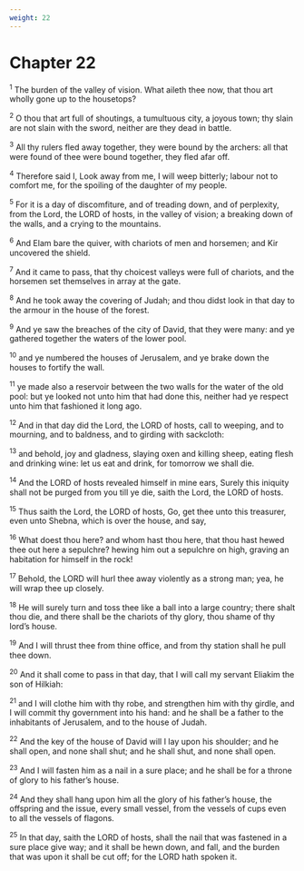 ```yaml
---
weight: 22
---
```


# Chapter 22

<sup>1</sup> The burden of the valley of vision. What aileth thee now, that thou art wholly gone up to the housetops? 

<sup>2</sup> O thou that art full of shoutings, a tumultuous city, a joyous town; thy slain are not slain with the sword, neither are they dead in battle. 

<sup>3</sup> All thy rulers fled away together, they were bound by the archers: all that were found of thee were bound together, they fled afar off. 

<sup>4</sup> Therefore said I, Look away from me, I will weep bitterly; labour not to comfort me, for the spoiling of the daughter of my people. 

<sup>5</sup> For it is a day of discomfiture, and of treading down, and of perplexity, from the Lord, the LORD of hosts, in the valley of vision; a breaking down of the walls, and a crying to the mountains. 

<sup>6</sup> And Elam bare the quiver, with chariots of men and horsemen; and Kir uncovered the shield. 

<sup>7</sup> And it came to pass, that thy choicest valleys were full of chariots, and the horsemen set themselves in array at the gate. 

<sup>8</sup> And he took away the covering of Judah; and thou didst look in that day to the armour in the house of the forest. 

<sup>9</sup> And ye saw the breaches of the city of David, that they were many: and ye gathered together the waters of the lower pool. 

<sup>10</sup> and ye numbered the houses of Jerusalem, and ye brake down the houses to fortify the wall. 

<sup>11</sup> ye made also a reservoir between the two walls for the water of the old pool: but ye looked not unto him that had done this, neither had ye respect unto him that fashioned it long ago. 

<sup>12</sup> And in that day did the Lord, the LORD of hosts, call to weeping, and to mourning, and to baldness, and to girding with sackcloth: 

<sup>13</sup> and behold, joy and gladness, slaying oxen and killing sheep, eating flesh and drinking wine: let us eat and drink, for tomorrow we shall die. 

<sup>14</sup> And the LORD of hosts revealed himself in mine ears, Surely this iniquity shall not be purged from you till ye die, saith the Lord, the LORD of hosts. 

<sup>15</sup> Thus saith the Lord, the LORD of hosts, Go, get thee unto this treasurer, even unto Shebna, which is over the house, and say, 

<sup>16</sup> What doest thou here? and whom hast thou here, that thou hast hewed thee out here a sepulchre? hewing him out a sepulchre on high, graving an habitation for himself in the rock! 

<sup>17</sup> Behold, the LORD will hurl thee away violently as a strong man; yea, he will wrap thee up closely. 

<sup>18</sup> He will surely turn and toss thee like a ball into a large country; there shalt thou die, and there shall be the chariots of thy glory, thou shame of thy lord’s house. 

<sup>19</sup> And I will thrust thee from thine office, and from thy station shall he pull thee down. 

<sup>20</sup> And it shall come to pass in that day, that I will call my servant Eliakim the son of Hilkiah: 

<sup>21</sup> and I will clothe him with thy robe, and strengthen him with thy girdle, and I will commit thy government into his hand: and he shall be a father to the inhabitants of Jerusalem, and to the house of Judah. 

<sup>22</sup> And the key of the house of David will I lay upon his shoulder; and he shall open, and none shall shut; and he shall shut, and none shall open. 

<sup>23</sup> And I will fasten him as a nail in a sure place; and he shall be for a throne of glory to his father’s house. 

<sup>24</sup> And they shall hang upon him all the glory of his father’s house, the offspring and the issue, every small vessel, from the vessels of cups even to all the vessels of flagons. 

<sup>25</sup> In that day, saith the LORD of hosts, shall the nail that was fastened in a sure place give way; and it shall be hewn down, and fall, and the burden that was upon it shall be cut off; for the LORD hath spoken it. 


